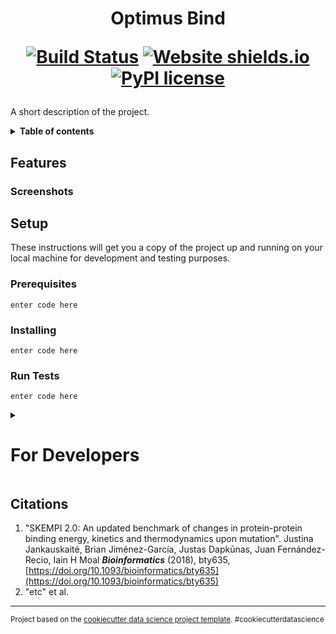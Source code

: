 <script>
function myFunction() {
    document.getElementById("Devs").open = true;
}
</script>


<h1 align="center"> Optimus Bind 

[![Build Status](https://travis-ci.org/tcardlab/optimus_bind_sample.png?branch=master)](https://travis-ci.org/tcardlab/optimus_bind_sample) 
[![Website shields.io](https://img.shields.io/website-up-down-green-red/http/domainName.io.svg)](http://shields.io/)
[![PyPI license](https://img.shields.io/pypi/l/ansicolortags.svg)](https://pypi.python.org/pypi/ansicolortags/)
</h1> 

A short description of the project.

<details>
<summary><b>Table of contents </b></summary>

## Table of content
 - [Features](#Features)
	 - [Screenshots](#Screenshots)
 - [Setup](#Setup)
	 - [Prerequisites](#Prerequisites)
	 - [Installing](#Installing)
	 - [Run Tests](#Run-Tests)
 - [For Developers:](#Devs)
	 - <button onclick="myFunction()" href="#Project-Organization">Project Organization</button>
	 - <a href="#Project-Organization" >Project Organization</a>
	 - [Built With](#Built-With)
	 - [Contributing](#Contributing)
 - [Citations](#Citations)
</details>

## Features

### Screenshots

## Setup
These instructions will get you a copy of the project up and running on your local machine for development and testing purposes.

### Prerequisites 

    enter code here

### Installing

    enter code here

### Run Tests

    enter code here

<details id="Devs">
<summary><h1>For Developers</h1></summary>

Project Organization
------------

    ├── LICENSE
    ├── Makefile           <- Makefile with commands like `make data` or `make train`
    ├── README.md          <- The top-level README for developers using this project.
    ├── data
    │   ├── external       <- Data from third party sources.
    │   ├── interim        <- Intermediate data that has been transformed.   (post pdbfixer)
    │   ├── processed      <- The final, canonical data sets for modeling.   (idk yet)
    │   └── raw            <- The original, immutable data dump.    (OG .pdb's etc.)
    │
    ├── docs               <- A default Sphinx project; see sphinx-doc.org for details
    │
    ├── models             <- Trained and serialized models, model predictions, or model summaries
    │
    ├── notebooks          <- Jupyter notebooks. Naming convention is a number (for ordering),
    │                         the creator's initials, and a short `-` delimited description, e.g.
    │                         `1.0-jqp-initial-data-exploration`.     (contains tests + working toward colab compatability)
    │
    ├── references         <- Data dictionaries, manuals, and all other explanatory materials.
    │
    ├── reports            <- Generated analysis as HTML, PDF, LaTeX, etc.
    │   └── figures        <- Generated graphics and figures to be used in reporting
    │
    ├── requirements.txt   <- The requirements file for reproducing the analysis environment, e.g.
    │                         generated with `pip freeze > requirements.txt`
    │
    ├── setup.py           <- makes project pip installable (pip install -e .) so src can be imported
    ├── src                <- Source code for use in this project.
    │   ├── __init__.py    <- Makes src a Python module
    │   │
    │   ├── data           <- Scripts to download or generate data
    │   │   └── make_dataset.py     (SKEMPI 2 & ZEMu downloads and management)
    │   │
    │   ├── features       <- Scripts to turn raw data into features for modeling
    │   │   └── build_features.py    (need to see example for clarification)
    │   │
    │   ├── models         <- Scripts to train models and then use trained models to make
    │   │   │                 predictions
    │   │   ├── predict_model.py
    │   │   └── train_model.py
    │   │
    │   └── visualization  <- Scripts to create exploratory and results oriented visualizations
    │       └── visualize.py
    │
    └── tox.ini            <- tox file with settings for running tox; see tox.testrun.org

## Built With

## Contributing
Please read [CONTRIBUTING.md](https://gist.github.com/PurpleBooth/b24679402957c63ec426)(example) for details on our code of conduct, and the process for submitting pull requests to us.

**Collaboration kit:** 
 - Chat room:  [Slack](https://bioscienceclub.slack.com/messages/CHK7D10MN/details/) by request
 - Ref. library:  [F1000Workspace](https://f1000.com/work/#/items/6730972/detail?collection=321381) by request
 - Repository:  [GitHub](https://github.com/tcardlab/optimus_bind_sample)
 - To-do list:     [Trello, GitHub, other?] Scrum?

**Seeking people who are skilled in:**
 - Bioinformatics 
 - Molecular dynamics and force field development
 - Protein engineering and protein design 
 - Protein Folding and biophysics (computational or experimental) for insight into force field design
 - Basic graph theory and the Python Network X library 
 - Machine learning, particularly on small datasets 
 - Server and website design

</details>

## Citations

 1. "SKEMPI 2.0: An updated benchmark of changes in protein-protein binding energy, kinetics and thermodynamics upon mutation".  Justina Jankauskaitė, Brian Jiménez-García, Justas Dapkūnas, Juan Fernández-Recio, Iain H Moal  _**Bioinformatics**_ (2018), bty635, [https://doi.org/10.1093/bioinformatics/bty635](https://doi.org/10.1093/bioinformatics/bty635)
 2. "etc" et al.

--------

<p><small>Project based on the <a target="_blank" href="https://drivendata.github.io/cookiecutter-data-science/">cookiecutter data science project template</a>. #cookiecutterdatascience</small></p>
<!--stackedit_data:
eyJoaXN0b3J5IjpbNDU3MTE1NDA0LDIxMTY3Mzc3OTIsMTc4MD
QzNjg5MCw5NDUzODg3NTEsLTE2NzM0MTQzNTMsMjEyNDI3ODU2
NSwtMzY5MzAzNTQsLTE2NzExOTU5MTksLTE0OTIxMTk2OTUsMT
Y0MzQ4ODMsODE2ODg4OTA5LC0xODQ0ODM5MjE5LDgxNDEzOTYw
NF19
-->